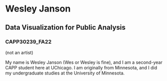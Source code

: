 # Wesley Janson 
## Data Visualization for Public Analysis 
### CAPP30239_FA22 


(not an artist) 

My name is Wesley Janson (Wes or Wesley is fine), and I am a second-year CAPP student here at UChicago. I am originally from Minnesota, and I did my undergraduate studies at the University of Minnesota.